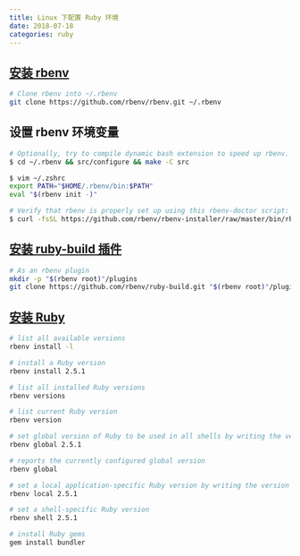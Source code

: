 ```yaml
---
title: Linux 下配置 Ruby 环境
date: 2018-07-18
categories: ruby
---
```


## [安装 rbenv](https://github.com/rbenv/rbenv#basic-github-checkout)

```zsh
# Clone rbenv into ~/.rbenv
git clone https://github.com/rbenv/rbenv.git ~/.rbenv
```

## 设置 rbenv 环境变量

```zsh
# Optionally, try to compile dynamic bash extension to speed up rbenv. Don't worry if it fails; rbenv will still work normally
$ cd ~/.rbenv && src/configure && make -C src

$ vim ~/.zshrc
export PATH="$HOME/.rbenv/bin:$PATH"
eval "$(rbenv init -)"

# Verify that rbenv is properly set up using this rbenv-doctor script:
$ curl -fsSL https://github.com/rbenv/rbenv-installer/raw/master/bin/rbenv-doctor | bash
```

## [安装 ruby-build 插件](https://github.com/rbenv/ruby-build#readme)

```zsh
# As an rbenv plugin
mkdir -p "$(rbenv root)"/plugins
git clone https://github.com/rbenv/ruby-build.git "$(rbenv root)"/plugins/ruby-build
```

## [安装 Ruby](https://github.com/rbenv/rbenv#installing-ruby-versions)

```zsh
# list all available versions
rbenv install -l

# install a Ruby version
rbenv install 2.5.1

# list all installed Ruby versions
rbenv versions

# list current Ruby version
rbenv version

# set global version of Ruby to be used in all shells by writing the version name to the `~/.rbenv/version` file
rbenv global 2.5.1

# reports the currently configured global version
rbenv global

# set a local application-specific Ruby version by writing the version name to a .ruby-version file in the current directory
rbenv local 2.5.1

# set a shell-specific Ruby version
rbenv shell 2.5.1

# install Ruby gems
gem install bundler
```